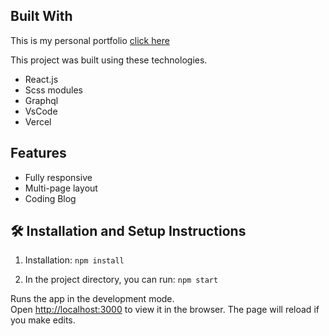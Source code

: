 ## Built With

This is my personal portfolio <a href="https://james-allen-portfolio.vercel.app/" target="_blank">click here</a> <br/>

This project was built using these technologies.

- React.js
- Scss modules
- Graphql
- VsCode
- Vercel

## Features

- Fully responsive
- Multi-page layout
- Coding Blog

## 🛠 Installation and Setup Instructions

1. Installation: `npm install`

2. In the project directory, you can run: `npm start`

Runs the app in the development mode.\
Open [http://localhost:3000](http://localhost:3000) to view it in the browser.
The page will reload if you make edits.
